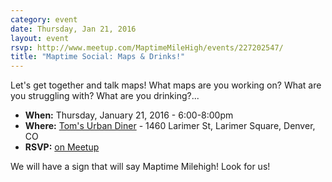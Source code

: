 ```yaml
---
category: event
date: Thursday, Jan 21, 2016
layout: event
rsvp: http://www.meetup.com/MaptimeMileHigh/events/227202547/
title: "Maptime Social: Maps & Drinks!"
---
```


Let's get together and talk maps! What maps are you working on? What are you struggling with? What are you drinking?...

- **When:** Thursday, January 21, 2016 - 6:00-8:00pm
- **Where:** [Tom's Urban Diner](https://www.google.com/maps/place/Tom's+Urban/) - 1460 Larimer St, Larimer Square, Denver, CO
- **RSVP:** [on Meetup](http://www.meetup.com/MaptimeMileHigh/events/227202547/)

We will have a sign that will say Maptime Milehigh! Look for us!
